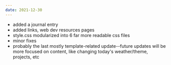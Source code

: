 ```yaml
---
date: 2021-12-30
---
```

* added a journal entry
* added links, web dev resources pages
* style.css modularized into 6 far more readable css files
* minor fixes
* probably the last mostly template-related update--future
updates will be more focused on content, like changing
today's weather/theme, projects, etc